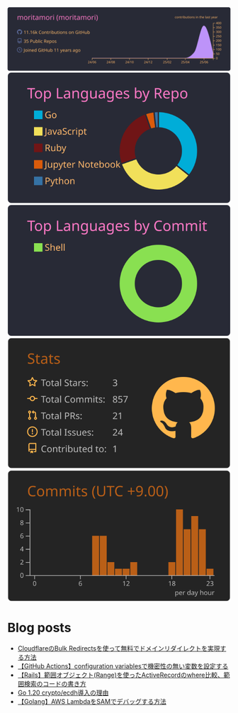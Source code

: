 [![](https://raw.githubusercontent.com/moritamori/moritamori/master/profile-summary-card-output/dracula/0-profile-details.svg)](https://github.com/vn7n24fzkq/github-profile-summary-cards)
[![](https://raw.githubusercontent.com/moritamori/moritamori/master/profile-summary-card-output/dracula/1-repos-per-language.svg)](https://github.com/vn7n24fzkq/github-profile-summary-cards)
[![](https://raw.githubusercontent.com/moritamori/moritamori/master/profile-summary-card-output/dracula/2-most-commit-language.svg)](https://github.com/vn7n24fzkq/github-profile-summary-cards)
![](https://raw.githubusercontent.com/moritamori/moritamori/master/profile-summary-card-output/darcula/3-stats.svg)
![](https://raw.githubusercontent.com/moritamori/moritamori/master/profile-summary-card-output/darcula/4-productive-time.svg)

# Blog posts
<!-- BLOG-POST-LIST:START -->
- [CloudflareのBulk Redirectsを使って無料でドメインリダイレクトを実現する方法](https://blog.moritamori.net/entry/cloudflare-bulk-redirects)
- [【GitHub Actions】configuration variablesで機密性の無い変数を設定する](https://blog.moritamori.net/entry/configuration-variables-in-workflows)
- [【Rails】範囲オブジェクト&lpar;Range&rpar;を使ったActiveRecordのwhere比較、範囲検索のコードの書き方](https://blog.moritamori.net/entry/active-record-where-with-range)
- [Go 1.20 crypto/ecdh導入の理由](https://blog.moritamori.net/entry/crypto-ecdh)
- [【Golang】AWS LambdaをSAMでデバッグする方法](https://blog.moritamori.net/entry/golang-lambda-vscode-debug)
<!-- BLOG-POST-LIST:END -->
